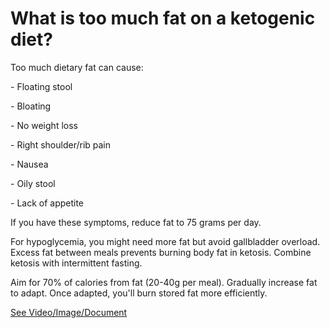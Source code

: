 # What is too much fat on a ketogenic diet?

Too much dietary fat can cause:

\- Floating stool

\- Bloating

\- No weight loss

\- Right shoulder/rib pain

\- Nausea

\- Oily stool

\- Lack of appetite

If you have these symptoms, reduce fat to 75 grams per day.

For hypoglycemia, you might need more fat but avoid gallbladder overload. Excess fat between meals prevents burning body fat in ketosis. Combine ketosis with intermittent fasting.

Aim for 70% of calories from fat (20-40g per meal). Gradually increase fat to adapt. Once adapted, you'll burn stored fat more efficiently.

 [See Video/Image/Document](https://hls-player.drberg.com/asset?path=migrated-assets/what-is-too-much-fat-on-keto-ketogenic-diet-drberg)
